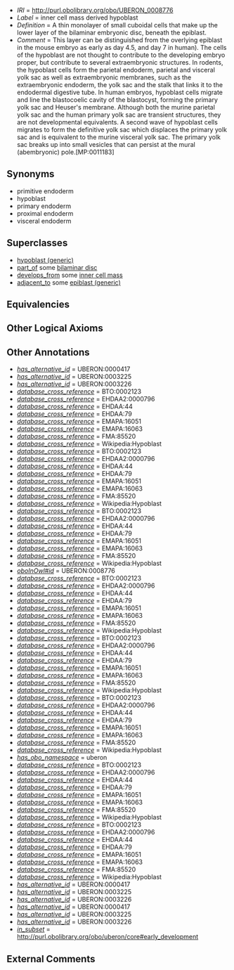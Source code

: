  * *IRI* = http://purl.obolibrary.org/obo/UBERON_0008776
 * *Label* = inner cell mass derived hypoblast
 * *Definition* = A thin monolayer of small cuboidal cells that make up the lower layer of the bilaminar embryonic disc, beneath the epiblast.
 * *Comment* = This layer can be distinguished from the overlying epiblast in the mouse embryo as early as day 4.5, and day 7 in human). The cells of the hypoblast are not thought to contribute to the developing embryo proper, but contribute to several extraembryonic structures. In rodents, the hypoblast cells form the parietal endoderm, parietal and visceral yolk sac as well as extraembryonic membranes, such as the extraembryonic endoderm, the yolk sac and the stalk that links it to the endodermal digestive tube. In human embryos, hypoblast cells migrate and line the blastocoelic cavity of the blastocyst, forming the primary yolk sac and Heuser's membrane. Although both the murine parietal yolk sac and the human primary yolk sac are transient structures, they are not developmental equivalents. A second wave of hypoblast cells migrates to form the definitive yolk sac which displaces the primary yolk sac and is equivalent to the murine visceral yolk sac. The primary yolk sac breaks up into small vesicles that can persist at the mural (abembryonic) pole.[MP:0011183]

## Synonyms

 * primitive endoderm
 * hypoblast
 * primary endoderm
 * proximal endoderm
 * visceral endoderm

## Superclasses

 * [hypoblast (generic)](../../UBERON/89/UBERON_0000089.md)
 * [part_of](../../BFO/50/BFO_0000050.md) some [bilaminar disc](../../UBERON/91/UBERON_0000091.md)
 * [develops_from](../../RO/02/RO_0002202.md) some [inner cell mass](../../UBERON/87/UBERON_0000087.md)
 * [adjacent_to](../../RO/20/RO_0002220.md) some [epiblast (generic)](../../UBERON/32/UBERON_0002532.md)

## Equivalencies


## Other Logical Axioms


## Other Annotations

 * *[has_alternative_id](../../Id/oboInOwl#hasAlternativeId.md)* = UBERON:0000417
 * *[has_alternative_id](../../Id/oboInOwl#hasAlternativeId.md)* = UBERON:0003225
 * *[has_alternative_id](../../Id/oboInOwl#hasAlternativeId.md)* = UBERON:0003226
 * *[database_cross_reference](../../ef/oboInOwl#hasDbXref.md)* = BTO:0002123
 * *[database_cross_reference](../../ef/oboInOwl#hasDbXref.md)* = EHDAA2:0000796
 * *[database_cross_reference](../../ef/oboInOwl#hasDbXref.md)* = EHDAA:44
 * *[database_cross_reference](../../ef/oboInOwl#hasDbXref.md)* = EHDAA:79
 * *[database_cross_reference](../../ef/oboInOwl#hasDbXref.md)* = EMAPA:16051
 * *[database_cross_reference](../../ef/oboInOwl#hasDbXref.md)* = EMAPA:16063
 * *[database_cross_reference](../../ef/oboInOwl#hasDbXref.md)* = FMA:85520
 * *[database_cross_reference](../../ef/oboInOwl#hasDbXref.md)* = Wikipedia:Hypoblast
 * *[database_cross_reference](../../ef/oboInOwl#hasDbXref.md)* = BTO:0002123
 * *[database_cross_reference](../../ef/oboInOwl#hasDbXref.md)* = EHDAA2:0000796
 * *[database_cross_reference](../../ef/oboInOwl#hasDbXref.md)* = EHDAA:44
 * *[database_cross_reference](../../ef/oboInOwl#hasDbXref.md)* = EHDAA:79
 * *[database_cross_reference](../../ef/oboInOwl#hasDbXref.md)* = EMAPA:16051
 * *[database_cross_reference](../../ef/oboInOwl#hasDbXref.md)* = EMAPA:16063
 * *[database_cross_reference](../../ef/oboInOwl#hasDbXref.md)* = FMA:85520
 * *[database_cross_reference](../../ef/oboInOwl#hasDbXref.md)* = Wikipedia:Hypoblast
 * *[database_cross_reference](../../ef/oboInOwl#hasDbXref.md)* = BTO:0002123
 * *[database_cross_reference](../../ef/oboInOwl#hasDbXref.md)* = EHDAA2:0000796
 * *[database_cross_reference](../../ef/oboInOwl#hasDbXref.md)* = EHDAA:44
 * *[database_cross_reference](../../ef/oboInOwl#hasDbXref.md)* = EHDAA:79
 * *[database_cross_reference](../../ef/oboInOwl#hasDbXref.md)* = EMAPA:16051
 * *[database_cross_reference](../../ef/oboInOwl#hasDbXref.md)* = EMAPA:16063
 * *[database_cross_reference](../../ef/oboInOwl#hasDbXref.md)* = FMA:85520
 * *[database_cross_reference](../../ef/oboInOwl#hasDbXref.md)* = Wikipedia:Hypoblast
 * *[oboInOwl#id](../../id/oboInOwl#id.md)* = UBERON:0008776
 * *[database_cross_reference](../../ef/oboInOwl#hasDbXref.md)* = BTO:0002123
 * *[database_cross_reference](../../ef/oboInOwl#hasDbXref.md)* = EHDAA2:0000796
 * *[database_cross_reference](../../ef/oboInOwl#hasDbXref.md)* = EHDAA:44
 * *[database_cross_reference](../../ef/oboInOwl#hasDbXref.md)* = EHDAA:79
 * *[database_cross_reference](../../ef/oboInOwl#hasDbXref.md)* = EMAPA:16051
 * *[database_cross_reference](../../ef/oboInOwl#hasDbXref.md)* = EMAPA:16063
 * *[database_cross_reference](../../ef/oboInOwl#hasDbXref.md)* = FMA:85520
 * *[database_cross_reference](../../ef/oboInOwl#hasDbXref.md)* = Wikipedia:Hypoblast
 * *[database_cross_reference](../../ef/oboInOwl#hasDbXref.md)* = BTO:0002123
 * *[database_cross_reference](../../ef/oboInOwl#hasDbXref.md)* = EHDAA2:0000796
 * *[database_cross_reference](../../ef/oboInOwl#hasDbXref.md)* = EHDAA:44
 * *[database_cross_reference](../../ef/oboInOwl#hasDbXref.md)* = EHDAA:79
 * *[database_cross_reference](../../ef/oboInOwl#hasDbXref.md)* = EMAPA:16051
 * *[database_cross_reference](../../ef/oboInOwl#hasDbXref.md)* = EMAPA:16063
 * *[database_cross_reference](../../ef/oboInOwl#hasDbXref.md)* = FMA:85520
 * *[database_cross_reference](../../ef/oboInOwl#hasDbXref.md)* = Wikipedia:Hypoblast
 * *[database_cross_reference](../../ef/oboInOwl#hasDbXref.md)* = BTO:0002123
 * *[database_cross_reference](../../ef/oboInOwl#hasDbXref.md)* = EHDAA2:0000796
 * *[database_cross_reference](../../ef/oboInOwl#hasDbXref.md)* = EHDAA:44
 * *[database_cross_reference](../../ef/oboInOwl#hasDbXref.md)* = EHDAA:79
 * *[database_cross_reference](../../ef/oboInOwl#hasDbXref.md)* = EMAPA:16051
 * *[database_cross_reference](../../ef/oboInOwl#hasDbXref.md)* = EMAPA:16063
 * *[database_cross_reference](../../ef/oboInOwl#hasDbXref.md)* = FMA:85520
 * *[database_cross_reference](../../ef/oboInOwl#hasDbXref.md)* = Wikipedia:Hypoblast
 * *[has_obo_namespace](../../ce/oboInOwl#hasOBONamespace.md)* = uberon
 * *[database_cross_reference](../../ef/oboInOwl#hasDbXref.md)* = BTO:0002123
 * *[database_cross_reference](../../ef/oboInOwl#hasDbXref.md)* = EHDAA2:0000796
 * *[database_cross_reference](../../ef/oboInOwl#hasDbXref.md)* = EHDAA:44
 * *[database_cross_reference](../../ef/oboInOwl#hasDbXref.md)* = EHDAA:79
 * *[database_cross_reference](../../ef/oboInOwl#hasDbXref.md)* = EMAPA:16051
 * *[database_cross_reference](../../ef/oboInOwl#hasDbXref.md)* = EMAPA:16063
 * *[database_cross_reference](../../ef/oboInOwl#hasDbXref.md)* = FMA:85520
 * *[database_cross_reference](../../ef/oboInOwl#hasDbXref.md)* = Wikipedia:Hypoblast
 * *[database_cross_reference](../../ef/oboInOwl#hasDbXref.md)* = BTO:0002123
 * *[database_cross_reference](../../ef/oboInOwl#hasDbXref.md)* = EHDAA2:0000796
 * *[database_cross_reference](../../ef/oboInOwl#hasDbXref.md)* = EHDAA:44
 * *[database_cross_reference](../../ef/oboInOwl#hasDbXref.md)* = EHDAA:79
 * *[database_cross_reference](../../ef/oboInOwl#hasDbXref.md)* = EMAPA:16051
 * *[database_cross_reference](../../ef/oboInOwl#hasDbXref.md)* = EMAPA:16063
 * *[database_cross_reference](../../ef/oboInOwl#hasDbXref.md)* = FMA:85520
 * *[database_cross_reference](../../ef/oboInOwl#hasDbXref.md)* = Wikipedia:Hypoblast
 * *[has_alternative_id](../../Id/oboInOwl#hasAlternativeId.md)* = UBERON:0000417
 * *[has_alternative_id](../../Id/oboInOwl#hasAlternativeId.md)* = UBERON:0003225
 * *[has_alternative_id](../../Id/oboInOwl#hasAlternativeId.md)* = UBERON:0003226
 * *[has_alternative_id](../../Id/oboInOwl#hasAlternativeId.md)* = UBERON:0000417
 * *[has_alternative_id](../../Id/oboInOwl#hasAlternativeId.md)* = UBERON:0003225
 * *[has_alternative_id](../../Id/oboInOwl#hasAlternativeId.md)* = UBERON:0003226
 * *[in_subset](../../et/oboInOwl#inSubset.md)* = http://purl.obolibrary.org/obo/uberon/core#early_development

## External Comments

